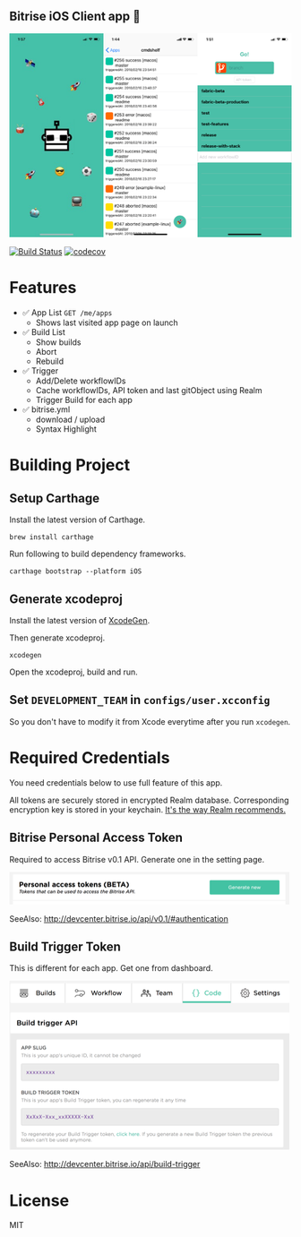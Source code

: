 Bitrise iOS Client app 🚀
---
![screen-shots.png](https://github.com/toshi0383/assets/raw/master/Bitrise-iOS/screen-shots.png)

[![Build Status](https://app.bitrise.io/app/f74e0c84d3865a2f/status.svg?token=m5WvEi3nznlg64vry5qyRA&branch=master)](https://app.bitrise.io/app/f74e0c84d3865a2f)
[![codecov](https://codecov.io/gh/toshi0383/Bitrise-iOS/branch/master/graph/badge.svg)](https://codecov.io/gh/toshi0383/Bitrise-iOS)

# Features
- ✅ App List `GET /me/apps`
    + Shows last visited app page on launch
- ✅ Build List
  + Show builds
  + Abort
  + Rebuild
- ✅ Trigger
  + Add/Delete workflowIDs
  + Cache workflowIDs, API token and last gitObject using Realm
  + Trigger Build for each app
- ✅ bitrise.yml
  + download / upload
  + Syntax Highlight

# Building Project

## Setup Carthage
Install the latest version of Carthage.
```console
brew install carthage
```

Run following to build dependency frameworks.
```console
carthage bootstrap --platform iOS
```

## Generate xcodeproj

Install the latest version of [XcodeGen](https://github.com/yonaskolb/XcodeGen).

Then generate xcodeproj.
```console
xcodegen
```

Open the xcodeproj, build and run.

## Set `DEVELOPMENT_TEAM` in `configs/user.xcconfig`
So you don't have to modify it from Xcode everytime after you run `xcodegen`.

# Required Credentials
You need credentials below to use full feature of this app.

All tokens are securely stored in encrypted Realm database. Corresponding encryption key is stored in your keychain. [It's the way Realm recommends.](https://realm.io/docs/swift/latest/#encryption)

## Bitrise Personal Access Token
Required to access Bitrise v0.1 API. Generate one in the setting page.

![Personal Access Token](https://github.com/toshi0383/assets/raw/master/Bitrise-iOS/personal-access-token.png)

SeeAlso: http://devcenter.bitrise.io/api/v0.1/#authentication

## Build Trigger Token
This is different for each app. Get one from dashboard.

![Build Trigger Token](https://github.com/toshi0383/assets/raw/master/Bitrise-iOS/build-trigger-token.png)

SeeAlso: http://devcenter.bitrise.io/api/build-trigger

# License
MIT
